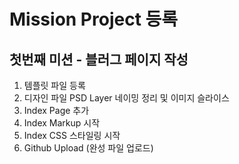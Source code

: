 # Mission Project 등록 

## 첫번째 미션 - 블러그 페이지 작성
1. 템플릿 파일 등록
2. 디자인 파일 PSD Layer 네이밍 정리 및 이미지 슬라이스 
3. Index Page 추가 
4. Index Markup 시작
5. Index CSS 스타일링 시작
6. Github Upload (완성 파일 업로드)  